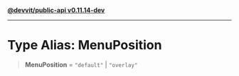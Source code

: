 [**@devvit/public-api v0.11.14-dev**](../../README.md)

---

# Type Alias: MenuPosition

> **MenuPosition** = `"default"` \| `"overlay"`
